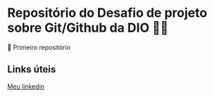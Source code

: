 # Repositório do Desafio de projeto sobre Git/Github da DIO 👨‍🎓

🥇 Primeiro repositório

## Links úteis
[Meu linkedin](https://www.linkedin.com/in/lucarauj/)


